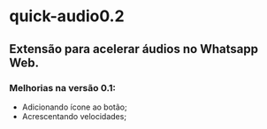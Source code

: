 # quick-audio0.2

## Extensão para acelerar áudios no Whatsapp Web.

### Melhorias na versão 0.1:
* Adicionando ícone ao botão;
* Acrescentando velocidades;

